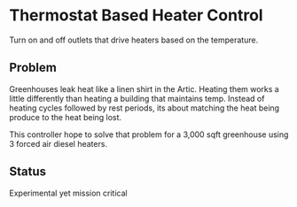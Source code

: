 # Thermostat Based Heater Control

Turn on and off outlets that drive heaters based on the temperature. 

## Problem
Greenhouses leak heat like a linen shirt in the Artic. Heating them works a little differently than heating a building that maintains temp. Instead of heating cycles followed by rest periods, its about matching the heat being produce to the heat being lost. 

This controller hope to solve that problem for a 3,000 sqft greenhouse using 3 forced air diesel heaters.

## Status
Experimental yet mission critical

